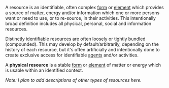 A resource is an identifiable, often complex [form](https://github.com/gcassel/Modular-Organization-Terminology/blob/master/terms/form.md) or [element](https://github.com/gcassel/Modular-Organization-Terminology/blob/master/terms/element.md) which provides a source of matter, energy and/or information which one or more persons want or need to use, or to re-source, in their activities.  This intentionally broad definition includes all physical, personal, social and information resources.  

Distinctly identifiable resources are often loosely or tightly bundled (compounded).  This may develop by default/arbitrarily, depending on the history of each resource, but it's often artificially and intentionally done to create exclusive access for identifiable [agents](https://github.com/gcassel/Modular-Organization-Terminology/blob/master/terms/agent.md) and/or activities.


A **physical resource** is a stable [form](https://github.com/gcassel/Modular-Organization-Terminology/blob/master/terms/form.md) or [element](https://github.com/gcassel/Modular-Organization-Terminology/blob/master/terms/element.md) of matter or energy which is usable within an identified context.

*Note:  I plan to add descriptions of other types of resources here.*
